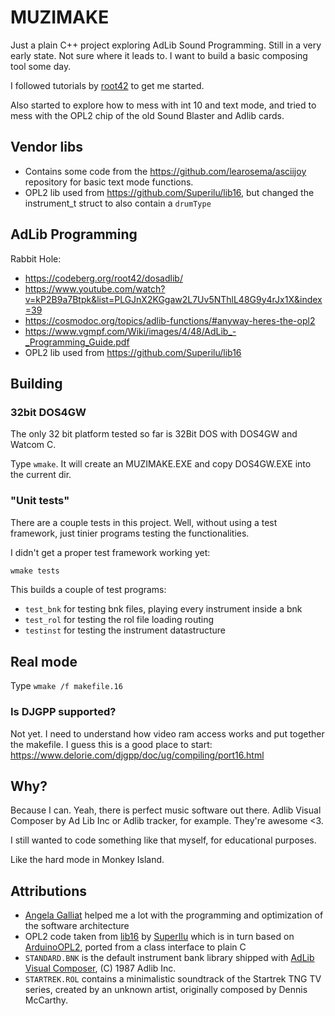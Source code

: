 # MUZIMAKE

Just a plain C++ project exploring AdLib Sound Programming.
Still in a very early state. Not sure where it leads to.
I want to build a basic composing tool some day.

I followed tutorials by [root42](https://codeberg.org/root42) to get me started.

Also started to explore how to mess with int 10 and text mode, and tried to mess
with the OPL2 chip of the old Sound Blaster and Adlib cards.

## Vendor libs

- Contains some code from the <https://github.com/learosema/asciijoy> repository for basic text mode functions.
- OPL2 lib used from <https://github.com/Superilu/lib16>, but changed the instrument_t struct to also contain a `drumType`

## AdLib Programming

Rabbit Hole:

- <https://codeberg.org/root42/dosadlib/>
- <https://www.youtube.com/watch?v=kP2B9a7Btpk&list=PLGJnX2KGgaw2L7Uv5NThlL48G9y4rJx1X&index=39>
- <https://cosmodoc.org/topics/adlib-functions/#anyway-heres-the-opl2>
- <https://www.vgmpf.com/Wiki/images/4/48/AdLib_-_Programming_Guide.pdf>
- OPL2 lib used from <https://github.com/Superilu/lib16>

## Building

### 32bit DOS4GW

The only 32 bit platform tested so far is 32Bit DOS with DOS4GW and Watcom C.

Type `wmake`. It will create an MUZIMAKE.EXE and copy
DOS4GW.EXE into the current dir.

### "Unit tests"

There are a couple tests in this project. Well, without using a test framework, just tinier programs testing the functionalities.

I didn't get a proper test framework working yet:

```sh
wmake tests
```

This builds a couple of test programs:

- `test_bnk` for testing bnk files, playing every instrument inside a bnk
- `test_rol` for testing the rol file loading routing
- `testinst` for testing the instrument datastructure

## Real mode

Type `wmake /f makefile.16`

### Is DJGPP supported?

Not yet. I need to understand how video ram access works and put together the makefile.
I guess this is a good place to start: <https://www.delorie.com/djgpp/doc/ug/compiling/port16.html>

## Why?

Because I can. Yeah, there is perfect music software out there.
Adlib Visual Composer by Ad Lib Inc or Adlib tracker, for example. They're awesome <3.

I still wanted to code something like that myself, for educational purposes.

Like the hard mode in Monkey Island.

## Attributions

- [Angela Galliat](https://github.com/agalliat/) helped me a lot with the programming and
  optimization of the software architecture
- OPL2 code taken from [lib16](https://github.com/SuperIlu/lib16) by [SuperIlu](https://mastodon.social/@dec_hl) which is in turn based on [ArduinoOPL2](https://github.com/DhrBaksteen/ArduinoOPL2), ported from a class interface to plain C
- `STANDARD.BNK` is the default instrument bank library shipped with
  [AdLib Visual Composer](https://vgmpf.com/Wiki/index.php?title=AdLib_Visual_Composer), (C) 1987 Adlib Inc.
- `STARTREK.ROL` contains a minimalistic soundtrack of the Startrek TNG TV series,
  created by an unknown artist, originally composed by Dennis McCarthy.
